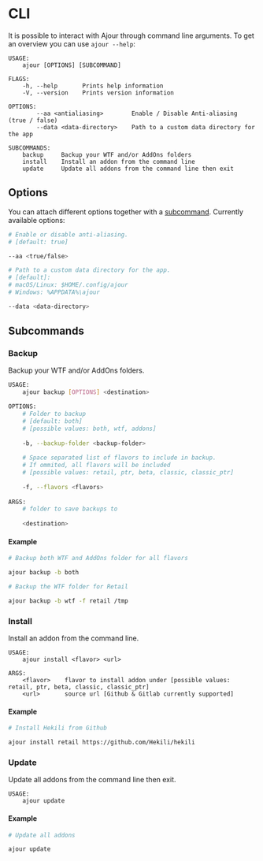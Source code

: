 <!-- markdownlint-disable MD024 -->

# CLI

It is possible to interact with Ajour through command line arguments.
To get an overview you can use `ajour --help`:

```text
USAGE:
    ajour [OPTIONS] [SUBCOMMAND]

FLAGS:
    -h, --help       Prints help information
    -V, --version    Prints version information

OPTIONS:
        --aa <antialiasing>        Enable / Disable Anti-aliasing (true / false)
        --data <data-directory>    Path to a custom data directory for the app

SUBCOMMANDS:
    backup     Backup your WTF and/or AddOns folders
    install    Install an addon from the command line
    update     Update all addons from the command line then exit
```

## Options

You can attach different options together with a [subcommand](#subcommands).
Currently available options:

```sh
# Enable or disable anti-aliasing.
# [default: true]

--aa <true/false>

# Path to a custom data directory for the app.
# [default]:
# macOS/Linux: $HOME/.config/ajour
# Windows: %APPDATA%\ajour

--data <data-directory>
```

## Subcommands

### Backup

Backup your WTF and/or AddOns folders.

```sh
USAGE:
    ajour backup [OPTIONS] <destination>

OPTIONS:
    # Folder to backup 
    # [default: both] 
    # [possible values: both, wtf, addons]
    
    -b, --backup-folder <backup-folder> 
    
    # Space separated list of flavors to include in backup. 
    # If ommited, all flavors will be included 
    # [possible values: retail, ptr, beta, classic, classic_ptr]
    
    -f, --flavors <flavors>
                                           
ARGS:
    # folder to save backups to
    
    <destination>            
```

#### Example

```sh
# Backup both WTF and AddOns folder for all flavors

ajour backup -b both

# Backup the WTF folder for Retail

ajour backup -b wtf -f retail /tmp
```

### Install

Install an addon from the command line.

```text
USAGE:
    ajour install <flavor> <url>

ARGS:
    <flavor>    flavor to install addon under [possible values: retail, ptr, beta, classic, classic_ptr]
    <url>       source url [Github & Gitlab currently supported]
```

#### Example

```sh
# Install Hekili from Github

ajour install retail https://github.com/Hekili/hekili
```

### Update

Update all addons from the command line then exit.

```text
USAGE:
    ajour update
```

#### Example

```sh
# Update all addons

ajour update
```
